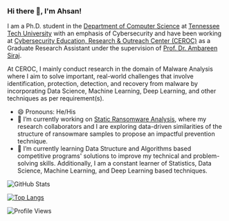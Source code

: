 ### Hi there 👋, I'm Ahsan!

I am a Ph.D. student in the [Department of Computer Science](https://www.tntech.edu/engineering/programs/csc/index.php) at [Tennessee Tech University](https://www.tntech.edu/) with an emphasis of Cybersecurity and have been working at [Cybersecurity Education, Research & Outreach Center (CEROC)](https://www.tntech.edu/ceroc/) as a Graduate Research Assistant under the supervision of [Prof. Dr. Ambareen Siraj](https://www.linkedin.com/in/ambareensiraj/).

At CEROC, I mainly conduct research in the domain of Malware Analysis where I aim to solve important, real-world challenges that involve identification, protection, detection, and recovery from malware by incorporating Data Science, Machine Learning, Deep Learning, and other techniques as per requirement(s).

- 😄 Pronouns: He/His
- 🔭 I’m currently working on [Static Ransomware Analysis](https://github.com/AhsanAyub/static_ransomware_analysis), where my research collaborators and I are exploring data-driven similarities of the structure of ransowmare samples to propose an impactful prevention technique.
- 🌱 I’m currently learning Data Structure and Algorithms based competitive programs' solutions to improve my technical and problem-solving skills. Additionally, I am a constant learner of Statistics, Data Science, Machine Learning, and Deep Learning based techniques.

![GitHub Stats](https://github-readme-stats.vercel.app/api?username=AhsanAyub&show_icons=true&theme=radical)  

[![Top Langs](https://github-readme-stats.vercel.app/api/top-langs/?username=AhsanAyub&exclude_repo=parameter_optimization_dga_analysis,ahsanayub.github.io,parameter_optimization_pdf_malware)](https://github.com/AhsanAyub/github-readme-stats)

![Profile Views](https://gpvc.arturio.dev/AhsanAyub)

<!--
**AhsanAyub/AhsanAyub** is a ✨ _special_ ✨ repository because its `README.md` (this file) appears on your GitHub profile.

Here are some ideas to get you started:

- 🔭 I’m currently working on ...
- 🌱 I’m currently learning ...
- 👯 I’m looking to collaborate on ...
- 🤔 I’m looking for help with ...
- 💬 Ask me about ...
- 📫 How to reach me: ...
- 😄 Pronouns: ...
- ⚡ Fun fact: ...
-->
